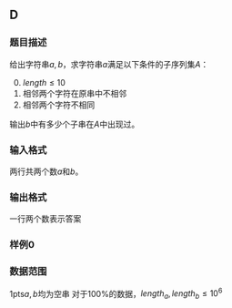## D

### 题目描述

给出字符串$a,b$，求字符串$a$满足以下条件的子序列集$A$：

0. $length \leq 10$
1. 相邻两个字符在原串中不相邻
2. 相邻两个字符不相同

输出$b$中有多少个子串在$A$中出现过。

### 输入格式

两行共两个数$a$和$b$。

### 输出格式

一行两个数表示答案

### 样例0

### 数据范围

1pts$a,b$均为空串
对于100%的数据，$length_a,length_b \leq 10^6$
